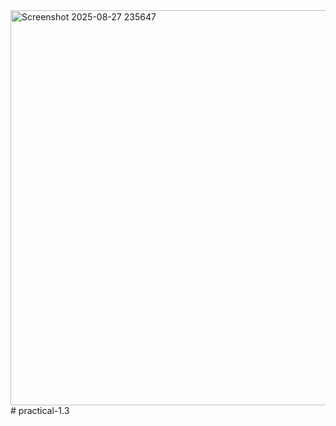 <img width="1348" height="632" alt="Screenshot 2025-08-27 235647" src="https://github.com/user-attachments/assets/14382371-1446-4914-b5e4-48dc718e9b81" />
# practical-1.3
